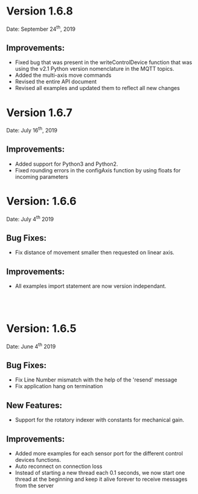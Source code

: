 # Version 1.6.8

Date: September 24<sup>th</sup>, 2019

## Improvements:
- Fixed bug that was present in the writeControlDevice function that was using the v2.1 Python version nomenclature in the MQTT topics.
- Added the multi-axis move commands
- Revised the entire API document
- Revised all examples and updated them to reflect all new changes

# Version 1.6.7

Date: July 16<sup>th</sup>, 2019

## Improvements:
- Added support for Python3 and Python2.
- Fixed rounding errors in the configAxis function by using floats for incoming parameters

# Version: 1.6.6

Date:  July 4<sup>th</sup> 2019

## Bug Fixes:
- Fix distance of movement smaller then requested on linear axis.

## Improvements:
- All examples import statement are now version independant.

<br><br>
# Version: 1.6.5

Date:  June 4<sup>th</sup> 2019

## Bug Fixes:
- Fix Line Number mismatch with the help of the 'resend' message
- Fix application hang on termination 

## New Features:
- Support for the rotatory indexer with constants for mechanical gain.

## Improvements:
- Added more examples for each sensor port for the different control devices functions.
- Auto reconnect on connection loss
- Instead of starting a new thread each 0.1 seconds, we now start one thread at the beginning and keep it alive forever to receive messages from the server

